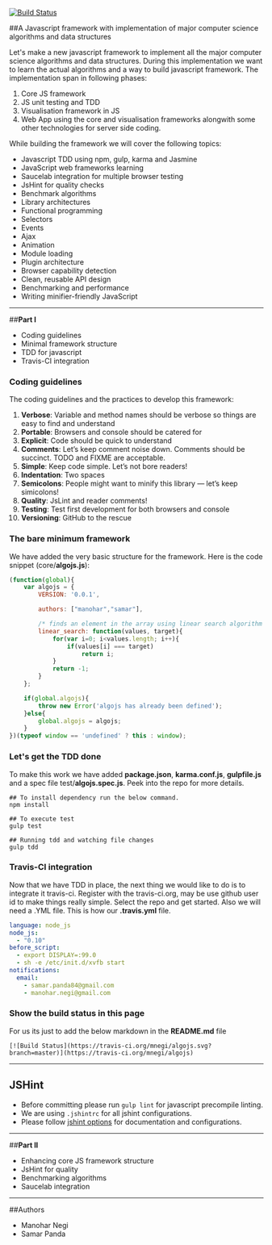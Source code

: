 [![Build Status](https://travis-ci.org/mnegi/algojs.svg?branch=master)](https://travis-ci.org/mnegi/algojs)

##A Javascript framework with implementation of major computer science algorithms and data structures

Let's make a new javascript framework to implement all the major computer science algorithms and data structures. During this implementation we want to learn the actual algorithms and a way to build javascript framework. The implementation span in following phases:

1. Core JS framework
2. JS unit testing and TDD
3. Visualisation framework in JS
4. Web App using the core and visualisation frameworks alongwith some other technologies for server side coding.

While building the framework we will cover the following topics:

- Javascript TDD using npm, gulp, karma and Jasmine
- JavaScript web frameworks learning
- Saucelab integration for multiple browser testing
- JsHint for quality checks
- Benchmark algorithms
- Library architectures
- Functional programming
- Selectors
- Events
- Ajax
- Animation
- Module loading
- Plugin architecture
- Browser capability detection
- Clean, reusable API design
- Benchmarking and performance
- Writing minifier-friendly JavaScript

----------

##**Part I**

- Coding guidelines
- Minimal framework structure
- TDD for javascript
- Travis-CI integration

### Coding guidelines
The coding guidelines and the practices to develop this framework:

1. **Verbose**: Variable and method names should be verbose so things are easy to find and understand
2. **Portable**: Browsers and console should be catered for
3. **Explicit**: Code should be quick to understand
4. **Comments**: Let’s keep comment noise down. Comments should be succinct. TODO and FIXME are acceptable.
5. **Simple**: Keep code simple. Let’s not bore readers!
6. **Indentation**: Two spaces
7. **Semicolons**: People might want to minify this library — let’s keep simicolons!
8. **Quality**: JsLint and reader comments!
9. **Testing**: Test first development for both browsers and console
10. **Versioning**: GitHub to the rescue


### The bare minimum framework
We have added the very basic structure for the framework. Here is the code snippet (core/**algojs.js**):

```JavaScript
(function(global){
	var algojs = {
		VERSION: '0.0.1',

		authors: ["manohar","samar"],

		/* finds an element in the array using linear search algorithm */
		linear_search: function(values, target){
			for(var i=0; i<values.length; i++){
				if(values[i] === target)
					return i;
			}
			return -1;
		}
	};

	if(global.algojs){
		throw new Error('algojs has already been defined');
	}else{
		global.algojs = algojs;
	}
})(typeof window == 'undefined' ? this : window);
```

### Let's get the TDD done
To make this work we have added **package.json**, **karma.conf.js**, **gulpfile.js** and a spec file test/**algojs.spec.js**. Peek into the repo for more details.

```shell
## To install dependency run the below command.
npm install

## To execute test
gulp test

## Running tdd and watching file changes
gulp tdd
```

### Travis-CI integration
Now that we have TDD in place, the next thing we would like to do is to integrate it travis-ci. Register with the travis-ci.org, may be use github user id to make things really simple. Select the repo and get started.
Also we will need a .YML file. This is how our **.travis.yml** file.

```yml
language: node_js
node_js:
  - "0.10"
before_script:
  - export DISPLAY=:99.0
  - sh -e /etc/init.d/xvfb start
notifications:
  email:
    - samar.panda84@gmail.com
    - manohar.negi@gmail.com
```
### Show the build status in this page

For us its just to add the below markdown in the **README.md** file
```markdwon
[![Build Status](https://travis-ci.org/mnegi/algojs.svg?branch=master)](https://travis-ci.org/mnegi/algojs)
```

----------

## JSHint

* Before committing please run `gulp lint` for javascript precompile linting.
* We are using `.jshintrc` for all jshint configurations.
* Please follow [jshint options](http://www.jshint.com/docs/options/) for documentation and configurations.


----------

##**Part II**

- Enhancing core JS framework structure
- JsHint for quality
- Benchmarking algorithms
- Saucelab integration


----------

##Authors
- Manohar Negi
- Samar Panda